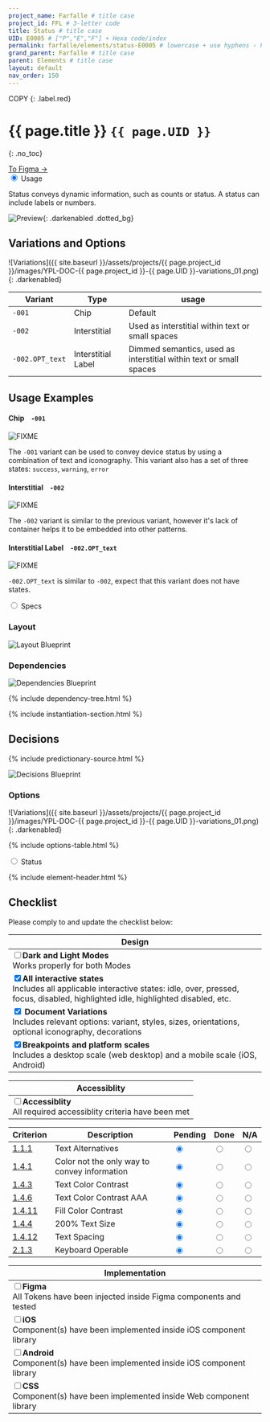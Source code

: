 ```yaml
---
project_name: Farfalle # title case
project_id: FFL # 3-letter code
title: Status # title case
UID: E0005 # ["P","E","F"] + Hexa code/index
permalink: farfalle/elements/status-E0005 # lowercase + use hyphens › https://tinyurl.com/27kmc4rb
grand_parent: Farfalle # title case
parent: Elements # title case
layout: default
nav_order: 150
---
```


<div class="maintenance-tags" markdown=1>
COPY
{: .label.red}
</div>

# {{ page.title }} `{{ page.UID }}`
{: .no_toc}

<div class="figma-refs">
  <a href="{{site.data[page.project_id][page.UID].meta.figmaLink}}" class="btn iconed figmaBadge">To Figma →</a>
</div>

<!-- - TOC
{:toc} -->

<div class="tabs">
  <input type="radio" name="tabs_section_name" id="tab_name_01" checked="checked">
  <label for="tab_name_01" class="fatTab">Usage</label>
  <div class="tab" markdown="1">
<!-- ================ -->
<!-- ==== USAGE ===== -->
<!-- ================ -->

<p>
  Status conveys dynamic information, such as counts or status. A status can include labels or numbers.
</p>

![Preview]({{site.baseurl}}/assets/projects/{{page.project_id}}/images/YPL-DOC-FFL-{{page.UID}}-preview_01.png){: .darkenabled .dotted_bg}

## Variations and Options

![Variations]({{ site.baseurl }}/assets/projects/{{ page.project_id }}/images/YPL-DOC-{{ page.project_id }}-{{ page.UID }}-variations_01.png){: .darkenabled}

<table>
  <!-- <caption>my caption</caption> -->
  <thead>
    <tr>
      <th>Variant</th>
      <th>Type</th>
      <th>usage</th>
    </tr>
  </thead>
  <tbody>
    <tr>
      <td><code>-001</code> </td>
      <td>Chip</td>
      <td>Default</td>
    </tr>
    <tr>
      <td><code>-002</code> </td>
      <td>Interstitial</td>
      <td>Used as interstitial within text or small spaces</td>
    </tr>
    <tr>
      <td><code>-002.OPT_text</code> </td>
      <td>Interstitial Label</td>
      <td>Dimmed semantics, used as interstitial within text or small spaces</td>
    </tr>                       
  </tbody>
</table>


## Usage Examples

<section class="flex-1_1-cols usage_examples">
    <div>
        <h4>Chip  &nbsp;&nbsp; <code>-001</code></h4>
        <img src="{{site.baseurl}}/assets/projects/{{page.project_id}}/images/YPL-DOC-{{page.project_id}}-{{page.UID}}-usage_001_01.png" alt="FIXME">
        <p>
          The <code>-001</code> variant can be used to convey device status by using a combination of text and iconography. This variant also has a set of three states: <code>success</code>, <code>warning</code>, <code>error</code>
        </p>        
    </div>
    <div>   
        <h4>Interstitial  &nbsp;&nbsp; <code>-002</code></h4>
        <img src="{{site.baseurl}}/assets/projects/{{page.project_id}}/images/YPL-DOC-{{page.project_id}}-{{page.UID}}-usage_002_01.png" alt="FIXME">
        <p>
          The <code>-002</code> variant is similar to the previous variant, however it's lack of container helps it to be embedded into other patterns.
        </p>        
    </div>
</section>

<section class="flex-1_1-cols">
    <div>
        <h4>Interstitial Label &nbsp;&nbsp; <code>-002.OPT_text</code></h4>
        <img src="{{site.baseurl}}/assets/projects/{{page.project_id}}/images/YPL-DOC-{{page.project_id}}-{{page.UID}}-usage_002_02.png" alt="FIXME">
        <p>
          <code>-002.OPT_text</code> is similar to <code>-002</code>, expect that this variant does not have states.
        </p>
    </div>
    <div>   
    </div>
</section>

  
  </div>
  <input type="radio" name="tabs_section_name" id="tab_name_02">
  <label for="tab_name_02" class="fatTab">Specs</label>
  <div class="tab" markdown="1">
<!-- ================= -->
<!-- ==== SPECS ====== -->
<!-- ================= -->

### Layout

![Layout Blueprint]({{site.baseurl}}/assets/projects/{{page.project_id}}/images/YPL-DOC-FFL-{{page.UID}}-bp_layout_01.png)

### Dependencies

![Dependencies Blueprint]({{site.baseurl}}/assets/projects/{{page.project_id}}/images/YPL-DOC-FFL-{{page.UID}}-bp_dependencies_01.png)

{% include dependency-tree.html %}

{% include instantiation-section.html %}

## Decisions

{% include predictionary-source.html %}

![Decisions Blueprint]({{site.baseurl}}/assets/projects/{{page.project_id}}/images/YPL-DOC-FFL-{{page.UID}}-bp_decisions_01.png)

### Options

![Variations]({{ site.baseurl }}/assets/projects/{{ page.project_id }}/images/YPL-DOC-{{ page.project_id }}-{{ page.UID }}-variations_01.png){: .darkenabled}

{% include options-table.html %}

  </div>
  <input type="radio" name="tabs_section_name" id="tab_name_03">
  <label for="tab_name_03" class="fatTab">Status</label>
  <div class="tab" markdown="1">
<!-- ================= -->
<!-- ==== STATUS ===== -->
<!-- ================= -->

{% include element-header.html %}
<!-- FIXME: remove unused variants -->

## Checklist

Please comply to and update the checklist below:

| Design |
| --- |
| <input type="checkbox" data-status-category="design" class="checklistItem"><strong>Dark and Light Modes</strong><br>Works properly for both Modes |
| <input type="checkbox" data-status-category="design" class="checklistItem" checked><strong>All interactive states</strong><br>Includes all applicable interactive states: idle, over, pressed, focus, disabled, highlighted idle, highlighted disabled, etc. |
| <input type="checkbox" data-status-category="design" class="checklistItem" checked> <strong>Document Variations</strong><br>Includes relevant options: variant, styles, sizes, orientations, optional iconography, decorations |
| <input type="checkbox" data-status-category="design" class="checklistItem" checked><strong>Breakpoints and platform scales</strong><br>Includes a desktop scale (web desktop) and a mobile scale (iOS, Android)|

| Accessiblity |
| --- |
| <input type="checkbox" data-status-category="accessibility-global" class="checklistItem"><strong>Accessiblity</strong><br>All required accessiblity criteria have been met |

<table class="Last3ThCentered">
    <thead>
    <tr>
        <th>Criterion</th>
        <th>Description</th>
        <th>Pending</th>
        <th>Done</th>
        <th>N/A</th>
    </tr>
    </thead>
    <tbody>
    <tr>
        <td><a href="https://www.w3.org/TR/WCAG21/#text-alternatives">1.1.1</a></td>
        <td>Text Alternatives</td>
        <td><input type="radio"  data-status-category="accessibility" id="WCAG_1_1_1P" name="WCAG_1_1_1" value="pending" checked></td>
        <td><input type="radio"  data-status-category="accessibility" id="WCAG_1_1_1D" name="WCAG_1_1_1" value="done"></td>
        <td><input type="radio"  data-status-category="accessibility" id="WCAG_1_1_1N" name="WCAG_1_1_1" value="N/A"></td>
    </tr>
    <tr>
        <td><a href="https://www.w3.org/TR/WCAG21/#use-of-color">1.4.1</a></td>
        <td>Color not the only way to convey information</td>
        <td><input type="radio"  data-status-category="accessibility" id="WCAG_1_4_1P" name="WCAG_1_4_1" value="pending" checked></td>
        <td><input type="radio"  data-status-category="accessibility" id="WCAG_1_4_1D" name="WCAG_1_4_1" value="done"></td>
        <td><input type="radio"  data-status-category="accessibility" id="WCAG_1_4_1N" name="WCAG_1_4_1" value="N/A"></td>
    </tr>
    <tr>
        <td><a href="https://www.w3.org/TR/WCAG21/#contrast-minimum">1.4.3</a></td>
        <td>Text Color Contrast</td>
        <td><input type="radio"  data-status-category="accessibility" id="WCAG_1_4_3P" name="WCAG_1_4_3" value="pending" checked></td>
        <td><input type="radio"  data-status-category="accessibility" id="WCAG_1_4_3D" name="WCAG_1_4_3" value="done"></td>
        <td><input type="radio"  data-status-category="accessibility" id="WCAG_1_4_3N" name="WCAG_1_4_3" value="N/A"></td>
    </tr>
    <tr>
        <td><a href="https://www.w3.org/TR/WCAG21/#contrast-enhanced">1.4.6</a></td>
        <td>Text Color Contrast AAA</td>
        <td><input type="radio"  data-status-category="accessibility" id="WCAG_1_4_6P" name="WCAG_1_4_6" value="pending" checked></td>
        <td><input type="radio"  data-status-category="accessibility" id="WCAG_1_4_6D" name="WCAG_1_4_6" value="done"></td>
        <td><input type="radio"  data-status-category="accessibility" id="WCAG_1_4_6N" name="WCAG_1_4_6" value="N/A"></td>
    </tr>
    <tr>
        <td><a href="https://www.w3.org/TR/WCAG21/#non-text-contrast">1.4.11</a></td>
        <td>Fill Color Contrast</td>
        <td><input type="radio"  data-status-category="accessibility" id="WCAG_1_4_11P" name="WCAG_1_4_11" value="pending" checked></td>
        <td><input type="radio"  data-status-category="accessibility" id="WCAG_1_4_11D" name="WCAG_1_4_11" value="done"></td>
        <td><input type="radio"  data-status-category="accessibility" id="WCAG_1_4_11N" name="WCAG_1_4_11" value="N/A"></td>
    </tr>
    <tr>
        <td><a href="https://www.w3.org/TR/WCAG21/#resize-text">1.4.4</a></td>
        <td>200% Text Size</td>
        <td><input type="radio"  data-status-category="accessibility" id="WCAG_1_4_4P" name="WCAG_1_4_4" value="pending" checked></td>
        <td><input type="radio"  data-status-category="accessibility" id="WCAG_1_4_4D" name="WCAG_1_4_4" value="done"></td>
        <td><input type="radio"  data-status-category="accessibility" id="WCAG_1_4_4N" name="WCAG_1_4_4" value="N/A"></td>
    </tr>
    <tr>
        <td><a href="https://www.w3.org/TR/WCAG21/#text-spacing">1.4.12</a></td>
        <td>Text Spacing</td>
        <td><input type="radio"  data-status-category="accessibility" id="WCAG_1_4_12P" name="WCAG_1_4_12" value="pending" checked></td>
        <td><input type="radio"  data-status-category="accessibility" id="WCAG_1_4_12D" name="WCAG_1_4_12" value="done"></td>
        <td><input type="radio"  data-status-category="accessibility" id="WCAG_1_4_12N" name="WCAG_1_4_12" value="N/A"></td>
    </tr>
    <tr>
        <td><a href="https://www.w3.org/TR/WCAG21/#keyboard-no-exception">2.1.3</a></td>
        <td>Keyboard Operable</td>
        <td><input type="radio"  data-status-category="accessibility" id="WCAG_2_1_3P" name="WCAG_2_1_3" value="pending" checked></td>
        <td><input type="radio"  data-status-category="accessibility" id="WCAG_2_1_3D" name="WCAG_2_1_3" value="done"></td>
        <td><input type="radio"  data-status-category="accessibility" id="WCAG_2_1_3N" name="WCAG_2_1_3" value="N/A"></td>
    </tr>
    </tbody>
</table>


| Implementation |
| --- |
| <input type="checkbox" data-status-category="implementation" class="checklistItem"><strong>Figma</strong><br>All Tokens have been injected inside Figma components and tested  |
| <input type="checkbox" data-status-category="implementation" class="checklistItem"><strong>iOS</strong><br>Component(s) have been implemented inside iOS component library     |
| <input type="checkbox" data-status-category="implementation" class="checklistItem"><strong>Android</strong><br>Component(s) have been implemented inside iOS component library |
| <input type="checkbox" data-status-category="implementation" class="checklistItem"><strong>CSS</strong><br>Component(s) have been implemented inside Web component library     |

  </div>  
</div>